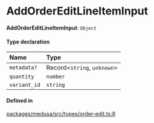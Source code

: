 # AddOrderEditLineItemInput

 **AddOrderEditLineItemInput**: `Object`

#### Type declaration

| Name | Type |
| :------ | :------ |
| `metadata?` | Record<`string`, `unknown`\> |
| `quantity` | `number` |
| `variant_id` | `string` |

#### Defined in

[packages/medusa/src/types/order-edit.ts:8](https://github.com/medusajs/medusa/blob/3d9f5ae63/packages/medusa/src/types/order-edit.ts#L8)
